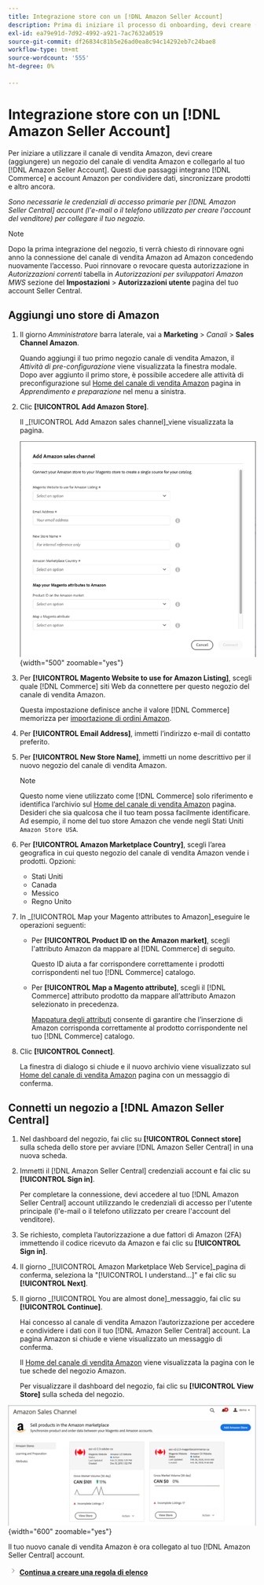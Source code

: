 ```yaml
---
title: Integrazione store con un [!DNL Amazon Seller Account]
description: Prima di iniziare il processo di onboarding, devi creare (aggiungere) un archivio di Sales Channel di Amazon e collegarlo al tuo account Amazon Seller.
exl-id: ea79e91d-7d92-4992-a921-7ac7632a0519
source-git-commit: df26834c81b5e26ad0ea8c94c14292eb7c24bae8
workflow-type: tm+mt
source-wordcount: '555'
ht-degree: 0%

---
```


# Integrazione store con un [!DNL Amazon Seller Account]

Per iniziare a utilizzare il canale di vendita Amazon, devi creare (aggiungere) un negozio del canale di vendita Amazon e collegarlo al tuo [!DNL Amazon Seller Account]. Questi due passaggi integrano [!DNL Commerce] e account Amazon per condividere dati, sincronizzare prodotti e altro ancora.

_Sono necessarie le credenziali di accesso primarie per [!DNL Amazon Seller Central] account (l&#39;e-mail o il telefono utilizzato per creare l&#39;account del venditore) per collegare il tuo negozio._

>[!NOTE]
>
>Dopo la prima integrazione del negozio, ti verrà chiesto di rinnovare ogni anno la connessione del canale di vendita Amazon ad Amazon concedendo nuovamente l’accesso. Puoi rinnovare o revocare questa autorizzazione in _Autorizzazioni correnti_ tabella in _Autorizzazioni per sviluppatori Amazon MWS_ sezione del **Impostazioni** > **Autorizzazioni utente** pagina del tuo account Seller Central.

## Aggiungi uno store di Amazon

1. Il giorno _Amministratore_ barra laterale, vai a **Marketing** > _Canali_ > **Sales Channel Amazon**.

   Quando aggiungi il tuo primo negozio canale di vendita Amazon, il _Attività di pre-configurazione_ viene visualizzata la finestra modale. Dopo aver aggiunto il primo store, è possibile accedere alle attività di preconfigurazione sul [Home del canale di vendita Amazon](./amazon-sales-channel-home.md) pagina in _Apprendimento e preparazione_ nel menu a sinistra.

1. Clic **[!UICONTROL Add Amazon Store]**.

   Il _[!UICONTROL Add Amazon sales channel]_viene visualizzata la pagina.

   ![Aggiungi il negozio del canale di vendita Amazon](assets/amazon-store-integration.png){width="500" zoomable="yes"}

1. Per **[!UICONTROL Magento Website to use for Amazon Listing]**, scegli quale [!DNL Commerce] siti Web da connettere per questo negozio del canale di vendita Amazon.

   Questa impostazione definisce anche il valore [!DNL Commerce] memorizza per [importazione di ordini Amazon](./order-settings.md).

1. Per **[!UICONTROL Email Address]**, immetti l’indirizzo e-mail di contatto preferito.

1. Per **[!UICONTROL New Store Name]**, immetti un nome descrittivo per il nuovo negozio del canale di vendita Amazon.

   >[!NOTE]
   >
   >Questo nome viene utilizzato come [!DNL Commerce] solo riferimento e identifica l’archivio sul [Home del canale di vendita Amazon](./amazon-sales-channel-home.md) pagina. Desideri che sia qualcosa che il tuo team possa facilmente identificare. Ad esempio, il nome del tuo store Amazon che vende negli Stati Uniti `Amazon Store USA`.

1. Per **[!UICONTROL Amazon Marketplace Country]**, scegli l’area geografica in cui questo negozio del canale di vendita Amazon vende i prodotti. Opzioni:

   - Stati Uniti
   - Canada
   - Messico
   - Regno Unito

1. In _[!UICONTROL Map your Magento attributes to Amazon]_eseguire le operazioni seguenti:

   - Per **[!UICONTROL Product ID on the Amazon market]**, scegli l&#39;attributo Amazon da mappare al [!DNL Commerce] di seguito.

      Questo ID aiuta a far corrispondere correttamente i prodotti corrispondenti nel tuo [!DNL Commerce] catalogo.

   - Per **[!UICONTROL Map a Magento attribute]**, scegli il [!DNL Commerce] attributo prodotto da mappare all’attributo Amazon selezionato in precedenza.

      [Mappatura degli attributi](./ob-creating-magento-attributes.md) consente di garantire che l’inserzione di Amazon corrisponda correttamente al prodotto corrispondente nel tuo [!DNL Commerce] catalogo.

1. Clic **[!UICONTROL Connect]**.

   La finestra di dialogo si chiude e il nuovo archivio viene visualizzato sul [Home del canale di vendita Amazon](./amazon-sales-channel-home.md) pagina con un messaggio di conferma.

## Connetti un negozio a [!DNL Amazon Seller Central]

1. Nel dashboard del negozio, fai clic su **[!UICONTROL Connect store]** sulla scheda dello store per avviare [!DNL Amazon Seller Central] in una nuova scheda.

1. Immetti il [!DNL Amazon Seller Central] credenziali account e fai clic su **[!UICONTROL Sign in]**.

   Per completare la connessione, devi accedere al tuo [!DNL Amazon Seller Central] account utilizzando le credenziali di accesso per l&#39;utente principale (l&#39;e-mail o il telefono utilizzato per creare l&#39;account del venditore).

1. Se richiesto, completa l’autorizzazione a due fattori di Amazon (2FA) immettendo il codice ricevuto da Amazon e fai clic su **[!UICONTROL Sign in]**.

1. Il giorno _[!UICONTROL Amazon Marketplace Web Service]_pagina di conferma, seleziona la &quot;[!UICONTROL I understand...]&quot; e fai clic su **[!UICONTROL Next]**.

1. Il giorno _[!UICONTROL You are almost done]_messaggio, fai clic su **[!UICONTROL Continue]**.

   Hai concesso al canale di vendita Amazon l’autorizzazione per accedere e condividere i dati con il tuo [!DNL Amazon Seller Central] account. La pagina Amazon si chiude e viene visualizzato un messaggio di conferma.

   Il [Home del canale di vendita Amazon](./amazon-sales-channel-home.md) viene visualizzata la pagina con le tue schede del negozio Amazon.

   Per visualizzare il dashboard del negozio, fai clic su **[!UICONTROL View Store]** sulla scheda del negozio.

![Home del canale di vendita Amazon con nuova scheda del negozio](assets/asc-dashboard-after-2fa.png){width="600" zoomable="yes"}

Il tuo nuovo canale di vendita Amazon è ora collegato al tuo [!DNL Amazon Seller Central] account.

![Icona Successivo](assets/btn-next.png) [**Continua a creare una regola di elenco**](./ob-create-listing-rule.md)
